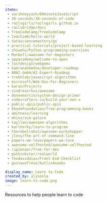 ```yaml
---
items:
 - varshneyyash/60minuteJavaScript
 - 30-seconds/30-seconds-of-code
 - railsgirls/railsgirls.github.io
 - railsbridge/docs
 - freeCodeCamp/freeCodeCamp
 - leachim6/hello-world
 - datasciencemasters/go
 - practical-tutorials/project-based-learning
 - zhiwehu/Python-programming-exercises
 - MunGell/awesome-for-beginners
 - appacademy/welcome-to-open
 - lostdesign/webgems
 - kamranahmedse/developer-roadmap
 - AMAI-GmbH/AI-Expert-Roadmap
 - trekhleb/javascript-algorithms
 - microsoft/Web-Dev-For-Beginners
 - karan/Projects
 - sindresorhus/awesome
 - donnemartin/system-design-primer
 - codecrafters-io/build-your-own-x
 - public-apis/public-apis
 - EbookFoundation/free-programming-books
 - amitness/learning
 - mhinz/vim-galore
 - tayllan/awesome-algorithms
 - karlhorky/learn-to-program
 - therebelrobot/awesome-workshopper
 - jlevy/the-art-of-command-line
 - papers-we-love/papers-we-love
 - awesome-selfhosted/awesome-selfhosted
 - ripienaar/free-for-dev
 - gothinkster/realworld
 - thedaviddias/Front-End-Checklist
 - gustavofreze/kotlin4noobs

display_name: Learn to Code
created_by: alysonla
image: learn-to-code.png
---
```

Resources to help people learn to code

